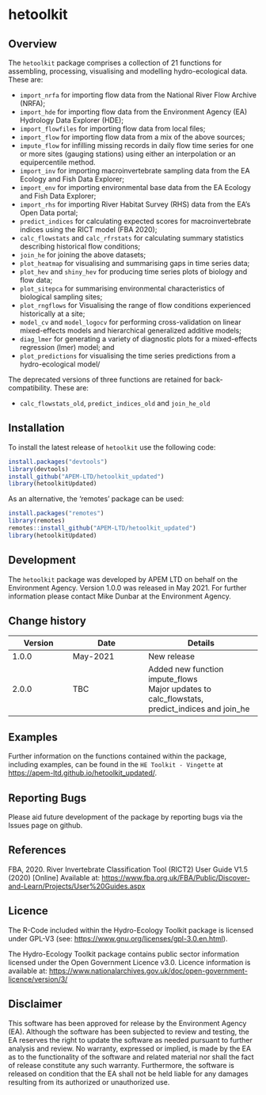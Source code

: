 
<!-- README.md is generated from README.Rmd. Please edit that file -->

# hetoolkit

<!-- badges: start -->
<!-- badges: end -->

## Overview

The `hetoolkit` package comprises a collection of 21 functions for
assembling, processing, visualising and modelling hydro-ecological data.
These are:

-   `import_nrfa` for importing flow data from the National River Flow
    Archive (NRFA);
-   `import_hde` for importing flow data from the Environment Agency
    (EA) Hydrology Data Explorer (HDE);
-   `import_flowfiles` for importing flow data from local files;
-   `import_flow` for importing flow data from a mix of the above
    sources;
-   `impute_flow` for infilling missing records in daily flow time
    series for one or more sites (gauging stations) using either an
    interpolation or an equipercentile method.
-   `import_inv` for importing macroinvertebrate sampling data from the
    EA Ecology and Fish Data Explorer;
-   `import_env` for importing environmental base data from the EA
    Ecology and Fish Data Explorer;
-   `import_rhs` for importing River Habitat Survey (RHS) data from the
    EA’s Open Data portal;
-   `predict_indices` for calculating expected scores for
    macroinvertebrate indices using the RICT model (FBA 2020);
-   `calc_flowstats` and `calc_rfrstats` for calculating summary
    statistics describing historical flow conditions;
-   `join_he` for joining the above datasets;
-   `plot_heatmap` for visualising and summarising gaps in time series
    data;
-   `plot_hev` and `shiny_hev` for producing time series plots of
    biology and flow data;
-   `plot_sitepca` for summarising environmental characteristics of
    biological sampling sites;
-   `plot_rngflows` for Visualising the range of flow conditions
    experienced historically at a site;
-   `model_cv` and `model_logocv` for performing cross-validation on
    linear mixed-effects models and hierarchical generalized additive
    models;
-   `diag_lmer` for generating a variety of diagnostic plots for a
    mixed-effects regression (lmer) model; and
-   `plot_predictions` for visualising the time series predictions from
    a hydro-ecological model/

The deprecated versions of three functions are retained for
back-compatibility. These are:

-   `calc_flowstats_old`, `predict_indices_old` and `join_he_old`

## Installation

To install the latest release of `hetoolkit` use the following code:

``` r
install.packages("devtools")
library(devtools)
install_github("APEM-LTD/hetoolkit_updated")
library(hetoolkitUpdated)
```

As an alternative, the ‘remotes’ package can be used:

``` r
install.packages("remotes")
library(remotes)
remotes::install_github("APEM-LTD/hetoolkit_updated")
library(hetoolkitUpdated)
```

## Development

The `hetoolkit` package was developed by APEM LTD on behalf on the
Environment Agency. Version 1.0.0 was released in May 2021. For further
information please contact Mike Dunbar at the Environment Agency.

## Change history

<table>
<colgroup>
<col style="width: 24%" />
<col style="width: 30%" />
<col style="width: 45%" />
</colgroup>
<thead>
<tr class="header">
<th>Version</th>
<th>Date</th>
<th>Details</th>
</tr>
</thead>
<tbody>
<tr class="odd">
<td>1.0.0</td>
<td>May-2021</td>
<td>New release</td>
</tr>
<tr class="even">
<td>2.0.0</td>
<td>TBC</td>
<td>Added new function impute_flows<br />
Major updates to calc_flowstats, predict_indices and join_he</td>
</tr>
</tbody>
</table>

## Examples

Further information on the functions contained within the package,
including examples, can be found in the `HE Toolkit - Vingette` at
<https://apem-ltd.github.io/hetoolkit_updated/>.

## Reporting Bugs

Please aid future development of the package by reporting bugs via the
Issues page on github.

## References

FBA, 2020. River Invertebrate Classification Tool (RICT2) User Guide
V1.5 (2020) \[Online\] Available at:
<https://www.fba.org.uk/FBA/Public/Discover-and-Learn/Projects/User%20Guides.aspx>

## Licence

The R-Code included within the Hydro-Ecology Toolkit package is licensed
under GPL-V3 (see: <https://www.gnu.org/licenses/gpl-3.0.en.html>).

The Hydro-Ecology Toolkit package contains public sector information
licensed under the Open Government Licence v3.0. Licence information is
available at:
<https://www.nationalarchives.gov.uk/doc/open-government-licence/version/3/>

## Disclaimer

This software has been approved for release by the Environment Agency
(EA). Although the software has been subjected to review and testing,
the EA reserves the right to update the software as needed pursuant to
further analysis and review. No warranty, expressed or implied, is made
by the EA as to the functionality of the software and related material
nor shall the fact of release constitute any such warranty. Furthermore,
the software is released on condition that the EA shall not be held
liable for any damages resulting from its authorized or unauthorized
use.
